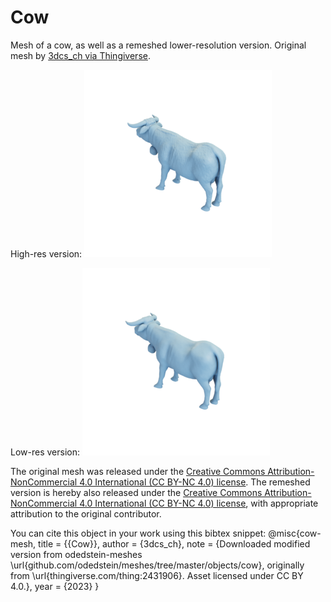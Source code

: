 # Cow

Mesh of a cow, as well as a remeshed lower-resolution version.
Original mesh by [3dcs_ch via Thingiverse](https://www.thingiverse.com/thing:2431906).

High-res version:
![cow](cow.png)

Low-res version:
![cow-low-resolution](cow-low-resolution.png)

The original mesh was released under the [Creative Commons Attribution-NonCommercial 4.0 International (CC BY-NC 4.0) license](https://creativecommons.org/licenses/by-nc/4.0/).
The remeshed version is hereby also released under the [Creative Commons Attribution-NonCommercial 4.0 International (CC BY-NC 4.0) license](https://creativecommons.org/licenses/by-nc/4.0/), with appropriate attribution to the original contributor.

You can cite this object in your work using this bibtex snippet:
    @misc{cow-mesh,
      title = {{Cow}},
      author = {3dcs_ch},
      note = {Downloaded modified version from odedstein-meshes \url{github.com/odedstein/meshes/tree/master/objects/cow}, originally from \url{thingiverse.com/thing:2431906}. Asset licensed under CC BY 4.0.},
      year = {2023}
    }
